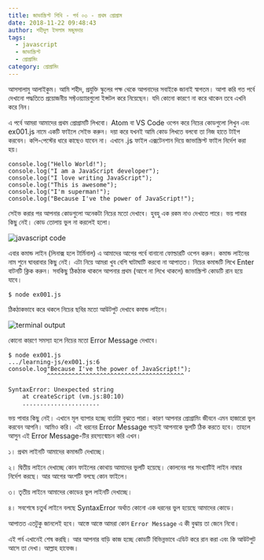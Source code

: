 ```yaml
---
title: জাভাস্ক্রিপ্ট শিখি - পর্ব ০৩ - প্রথম প্রোগ্রাম
date: 2018-11-22 09:48:43
author: শহীদুল ইসলাম মজুমদার
tags:
  - javascript
  - জাভাস্ক্রিপ্ট
  - প্রোগ্রামিং
category: প্রোগ্রামিং
---
```


আসসালামু আলাইকুম। আমি শহীদ, প্রযুক্তি স্কুলের পক্ষ থেকে আপনাদের সবাইকে জানাই স্বাগতম। আশা করি গত পর্বে দেখানো পদ্ধতিতে প্রয়োজনীয় সফ্টওয়্যাারগুলো ইন্সটল করে নিয়েছেন। যদি কোনো কারণে না করে থাকেন তবে এখনি করে নিন।

এ পর্বে আমরা আমাদের প্রথম প্রোগ্রামটি লিখবো। Atom বা VS Code ওপেন করে নিচের কোডগুলো লিখুন এবং <span class="highlight-text">ex001.js</span> নামে একটি ফাইলে সেইভ করুন। দয়া করে যখনই আমি কোড লিখতে বলবো তা নিজ হাতে টাইপ করবেন। কপি-পেস্টের ধারে কাছেও যাবেন না। এখানে <span class="highlight-text">.js</span> ফাইল এক্সটেনশান দিয়ে জাভাস্ক্রিপ্ট ফাইল নির্দেশ করা হয়।

<pre><code class="language-javascript">console.log("Hello World!");
console.log("I am a JavaScript developer");
console.log("I love writing JavaScript");
console.log("This is awesome");
console.log("I'm superman!");
console.log("Because I've the power of JavaScript!");</code></pre>

সেইভ করার পর আপনার কোডগুলো অনেকটা নিচের মতো দেখাবে। হুবহু এক রকম নাও দেখাতে পারে। ভয় পাবার কিছু নেই। কোড তোলায় ভুল না করলেই হলো।

![javascript code](https://cdn.staticaly.com/gh/bdTechies/prozuktischool-cdn/13672e30c247f5b31d23e1561ec15d313ec46be7/images/ex001_01.png)

এবার কমান্ড লাইন (লিনাক্স হলে টার্মিনাল) এ আমাদের আগের পর্বে বানানো ফোল্ডারটি ওপেন করুন। কমান্ড লাইনের নাম শুনে ঘাবরাবার কিছু নেই। এটা নিয়ে আমরা খুব বেশি ঘাটাঘাটি করবো না আপাতত। নিচের কমান্ডটি লিখে <span class="highlight-text">Enter</span> বাটনটি ক্লিক করুন। সবকিছু ঠিকঠাক থাকলে আপনার প্রথম (আগে না লিখে থাকলে) জাভাস্ক্রিপ্ট কোডটি রান হয়ে যাবে।

<pre><code class="language-bash">$ node ex001.js</code></pre>

ঠিকঠাকভাবে করে থকলে নিচের ছবির মতো আউটপুট দেখাবে কমান্ড লাইনে।

![terminal output](https://cdn.staticaly.com/gh/bdTechies/prozuktischool-cdn/13672e30c247f5b31d23e1561ec15d313ec46be7/images/ex001_02.png)

কোনো কারণে সমস্যা হলে নিচের মতো <span class="highlight-text">Error Message</span> দেখাবে।

<pre><code class="language-bash">$ node ex001.js
.../learning-js/ex001.js:6
console.log"Because I've the power of JavaScript!");
           ^^^^^^^^^^^^^^^^^^^^^^^^^^^^^^^^^^^^^^^

SyntaxError: Unexpected string
    at createScript (vm.js:80:10)
    ......................</code></pre>

ভয় পাবার কিছু নেই। এখানে মূল ব্যাপার হচ্ছে বার্তাটা বুঝতে পারা। কারণ আপনার প্রোগ্রামিং জীবনে এমন হাজারো ভুল করবেন আপনি। আমিও করি। এই ধরনের <span class="highlight-text">Error Message</span> পড়েই আপনাকে ভুলটি ঠিক করতে হবে। তাহলে আসুন এই <span class="highlight-text">Error Message</span>-টির রহস্যন্মোচন করি এখন।

১। প্রথম লাইনটি আমাদের কমান্ডটি দেখাচ্ছে।

২। দ্বিতীয় লাইনে দেখাচ্ছে কোন ফাইলের কোথায় আমাদের ভুলটি হয়েছে। কোলনের পর সংখ্যাটিই লাইন নাম্বার নির্দেশ করছে। আর আগের অংশটি বলছে কোন ফাইলে।

৩। তৃতীয় লাইনে আমাদের কোডের ভুল লাইনটি দেখাচ্ছে।

৪। সবশেষে চতুর্থ লাইনে বলছে <span class="highlight-text">SyntaxError</span> অর্থাত কোনো এক ধরনের ভুল হয়েছে আমাদের কোডে।

আপাতত এতটুকু জানলেই হবে। আস্তে আস্তে আমরা কোন `Error Message` এ কী বুঝায় তা জেনে নিবো।

এই পর্ব এখানেই শেষ করছি। আর আপনার বাড়ি কাজ হচ্ছে কোডটি বিভিন্নভাবে এডিট করে রান করা এবং কি আউটপুট আসে তা দেখা। আল্লাহ হাফেজ।
